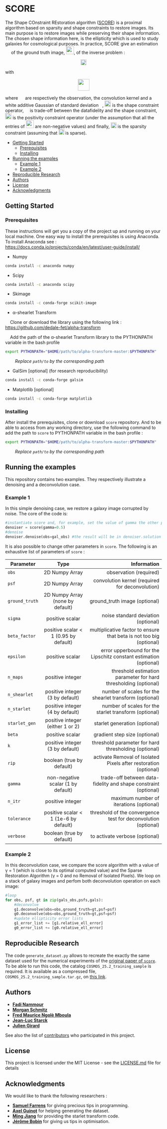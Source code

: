 # SCORE

The Shape COnstraint REstoration algorithm ([SCORE](#SCORE)) is a proximal algorithm based on sparsity and shape constraints to restore images. Its main purpose is to restore images while preserving their shape information. The chosen shape information here, is the ellipticity which is used to study galaxies for cosmological purposes. In practice, SCORE give an estimation <img src="https://render.githubusercontent.com/render/math?math=\hat{X}" width="15"> of the ground truth image, <img src="https://render.githubusercontent.com/render/math?math=X_T" width="25">, of the inverse problem :

<p align="center"><img src="https://render.githubusercontent.com/render/math?math=Y = X_T\ast H %2B N\quad," height="18"></p>

with

<p align="center"><img src="https://render.githubusercontent.com/render/math?math=\hat{X} = \underset{X}{\text{argmin}} \left[\frac{1}{2\sigma^2}\|X\ast H - Y\|^2%2B\frac{\gamma}{2\sigma^2}M(X)%2B\iota_{%2B}(X)%2B \|\Lambda \odot \Phi X\|_1\right]\quad," height="37"></p>

where <img src="https://render.githubusercontent.com/render/math?math=Y, H \text{ and }N" height="15"> are respectively the observation, the convolution kernel and a white additive Gaussian of standard deviation <img src="https://render.githubusercontent.com/render/math?math=\sigma" height="8">, <img src="https://render.githubusercontent.com/render/math?math=M(\cdot)" height="20"> is the shape constraint operator, <img src="https://render.githubusercontent.com/render/math?math=\gamma" height="12"> is trade-off between the datafidelity and the shape constraint, <img src="https://render.githubusercontent.com/render/math?math=\iota_{%2B}(\cdot)" height="20"> is the positivity constraint operator (under the assumption that all the entries of <img src="https://render.githubusercontent.com/render/math?math=X_T" width="25"> are non-negative values) and finally, <img src="https://render.githubusercontent.com/render/math?math=\|\Lambda \odot \Phi \cdot\|_1" height="18"> is the sparsity constraint (assuming that <img src="https://render.githubusercontent.com/render/math?math=\Phi X_T" height="18"> is sparse).

- [Getting Started](#Getting-Started)
  * [Prerequisites](###Prerequisites)
  * [Installing](###Installing)
- [Running the examples](##Running-the-examples)
  * [Example 1](###Example-1)
  * [Example 2](###Example-2)
- [Reproducible Research](##Reproducible-Research)
- [Authors](##Authors)
- [License](##License)
- [Acknowledgments](##Acknowledgments)

## Getting Started


### Prerequisites


These instructions will get you a copy of the project up and running on your local machine. One easy way to install the prerequisites is using Anaconda. To install Anaconda see : https://docs.conda.io/projects/conda/en/latest/user-guide/install/

* Numpy

```sh
conda install -c anaconda numpy
```
* Scipy

```sh
conda install -c anaconda scipy
```

* Skimage

```sh
conda install -c conda-forge scikit-image
```

* α-shearlet Transform

&nbsp;&nbsp;&nbsp;&nbsp;Clone or download the library using the following link : 
https://github.com/dedale-fet/alpha-transform

&nbsp;&nbsp;&nbsp;&nbsp;Add the path of the α-shearlet Transform library to the PYTHONPATH variable in the bash profile

```sh
export PYTHONPATH="$HOME/path/to/alpha-transform-master:$PYTHONPATH"
```
&nbsp;&nbsp;&nbsp;&nbsp;&nbsp;&nbsp;&nbsp;&nbsp;_Replace `path/to` by the corresponding path_

* GalSim [optional] (for research reproducibility)

```sh
conda install -c conda-forge galsim 
```

* Matplotlib [optional]

```sh
conda install -c conda-forge matplotlib
```

### Installing

After install the prerequisites, clone or download `score` repository. And to be able to access from any working directory, use the following command to add the path to `score` to PYTHONPATH variable in the bash profile :

```sh
export PYTHONPATH="$HOME/path/to/alpha-transform-master:$PYTHONPATH"
```
&nbsp;&nbsp;&nbsp;&nbsp;&nbsp;&nbsp;&nbsp;&nbsp;_Replace `path/to` by the corresponding path_

## Running the examples

This repository contains two examples. They respectively illustrate a denoising and a deconvolution case.

### Example 1

In this simple denoising case, we restore a galaxy image corrupted by noise. The core of the code is:

```python
#instantiate score and, for example, set the value of gamma the other parameters will take their default values
denoiser = score(gamma=0.5)
#denoise
denoiser.denoise(obs=gal_obs) #the result will be in denoiser.solution
```

It is also possible to change other parameters in `score`. The following is an exhaustive list of parameters of `score` :


| Parameter     | Type                                 | Information                                                        |
| ------------- |:------------------------------------:| ------------------------------------------------------------------:|
| `obs`         | 2D Numpy Array                       | observation (required)                                             |
| `psf`         | 2D Numpy Array                       | convolution kernel (required for deconvolution)                    |
| `ground_truth`| 2D Numpy Array (none by default)     | ground_truth image (optional)                                      |
| `sigma`       | positive scalar                      | noise standard deviation (optional)                                |
| `beta_factor` | positive scalar < 1 (0.95 by default)| multiplicative factor to ensure that beta is not too big (optional)|
| `epsilon`     | positive scalar                      | error upperbound for the Lipschitz constant estimation (optional)  |
| `n_maps`      | positive integer                     | threshold estimation parameter for hard thresholding (optional)    |
| `n_shearlet`  | positive integer (3 by default)      | number of scales for the shearlet transform (optional)             |
| `n_starlet`   | positive integer (4 by default)      | number of scales for the starlet transform (optional)              |
| `starlet_gen` | positive integer (either 1 or 2)     | starlet generation (optional)                                      |
| `beta`        | positive scalar                      | gradient step size (optional)                                      |
| `k`           | positive integer (3 by default)      | threshold parameter for hard thresholding (optional)               |
| `rip`         | boolean (true by default)            | activate Removal of Isolated Pixels after restoration (optional)   |
| `gamma`       | non-negative scalar (1 by default)   | trade-off between data-fidelity and shape constraint (optional)    |
| `n_itr`       | positive integer                     | maximum number of iterations (optional)                            |
| `tolerance`   | positive scalar < 1 (1e-6 by default)| threshold of the convergence test for deconvolution (optional)     |
| `verbose`     | boolean (true by default)            | to activate verbose (optional)                                     |


### Example 2

In this deconvolution case, we compare the score algorithm with a value of γ = 1 (which is close to its optimal computed value) and the Sparse Restoration Algorithm (γ = 0 and no Removal of Isolated Pixels). We loop on a stack of galaxy images and perfom both deconvolution operation on each image:

```python
#loop
for obs, psf, gt in zip(gals_obs,psfs,gals):
    #deconvolve
    g1.deconvolve(obs=obs,ground_truth=gt,psf=psf)
    g0.deconvolve(obs=obs,ground_truth=gt,psf=psf)
    #update ellipticity error lists
    g1_error_list += [g1.relative_ell_error]
    g0_error_list += [g0.relative_ell_error]
```

## Reproducible Research

The code `generate_dataset.py` allows to recreate the exactly the same dataset used for the numerical experiments of the [original paper of `score`](https://www.google.com/doodles/30th-anniversary-of-pac-man). To be able to run this code, the catalog `COSMOS_25.2_training_sample` is required. It is available as a compressed file, `COSMOS_25.2_training_sample.tar.gz`, on [this link](https://github.com/GalSim-developers/GalSim/wiki/RealGalaxy%20Data).

## Authors 

* [**Fadi Nammour**](http://www.cosmostat.org/people/fadi-nammour)
* [**Morgan Schmitz**](http://www.cosmostat.org/people/mschmitz)
* [**Fred Maurice Ngolè Mboula**](https://www.cosmostat.org/people/fred-ngole-mboula)
* [**Jean-Luc Starck**](https://www.cosmostat.org/people/jeanluc-starck)
* [**Julien Girard**](https://www.cosmostat.org/people/julien-girard)

See also the list of [contributors](https://github.com/your/project/contributors) who participated in this project.

## License

This project is licensed under the MIT License - see the [LICENSE.md](LICENSE.md) file for details

## Acknowledgments 

We would like to thank the following researchers :

* [**Samuel Farrens**](http://www.cosmostat.org/people/sfarrens) for giving precious tips in programming.
* [**Axel Guinot**](http://www.cosmostat.org/people/axel-guinot) for helping generating the dataset.
* [**Ming Jiang**](http://www.cosmostat.org/people/ming-jiang) for providing the starlet transform code.
* [**Jérôme Bobin**](http://www.cosmostat.org/people/jerome-bobin) for giving us tips in optimisation.
